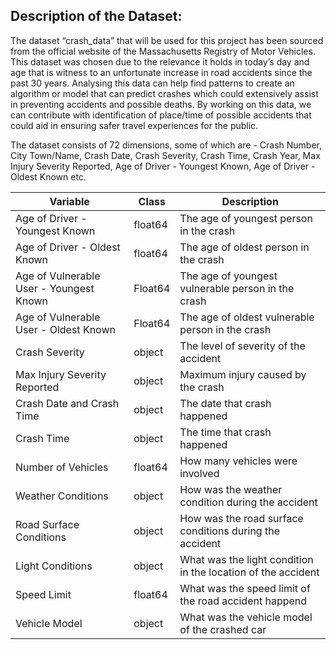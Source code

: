 
## Description of the Dataset:

The dataset “crash_data” that will be used for this project has been sourced from the official website of the Massachusetts Registry of Motor Vehicles. This dataset was chosen due to the relevance it holds in today’s day and age that is witness to an unfortunate increase in road accidents since the past 30 years. Analysing this data can help find patterns to create an algorithm or model that can predict crashes which could extensively assist in preventing accidents and possible deaths. By working on this data, we can contribute with identification of place/time of possible accidents that could aid in ensuring safer travel experiences for the public.

The dataset consists of 72 dimensions, some of which are - Crash Number, City Town/Name, Crash Date, Crash Severity, Crash Time, Crash Year, Max Injury Severity Reported, Age of Driver - Youngest Known, Age of Driver - Oldest Known etc.



| Variable                                     | Class       | Description                                    | 
|----------------------------------------------|--------------|---------------------------------------------------|
| Age of Driver - Youngest Known  | float64 | The age of youngest person in the crash   | 
|Age of Driver - Oldest Known| float64 | The age of oldest person in the crash   | 
|Age of Vulnerable User - Youngest Known| Float64         | The age of youngest vulnerable person in the crash      | 
|Age of Vulnerable User - Oldest Known| Float64         | The age of oldest vulnerable person in the crash      | 
| Crash Severity           | object         | The level of severity of the accident   | 
|Max Injury Severity Reported| object         | Maximum injury caused by the crash   | 
| Crash Date and Crash Time| object         | The date that crash happened   | 
| Crash  Time| object         | The time that crash happened   | 
| Number of Vehicles| float64         | How many vehicles were involved    | 
| Weather Conditions| object | How was the  weather condition during the accident  | 
| Road Surface Conditions| object | How was the  road surface conditions during the accident| 
| Light Conditions| object         | What was the light condition in the location of the accident    | 
| Speed Limit| float64         | What was the speed limit of the road accident happend | 
| Vehicle Model| object         | What was the vehicle model of the crashed car | 


